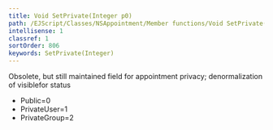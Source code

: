 ```yaml
---
title: Void SetPrivate(Integer p0)
path: /EJScript/Classes/NSAppointment/Member functions/Void SetPrivate(Integer p_0)
intellisense: 1
classref: 1
sortOrder: 806
keywords: SetPrivate(Integer)
---
```



Obsolete, but still maintained field for appointment privacy; denormalization of visiblefor status

* Public=0
* PrivateUser=1
* PrivateGroup=2

